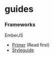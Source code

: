 # guides

### Frameworks
EmberJS
* [Primer](emberjs/primer.md) (Read first)
* [Styleguide](emberjs/styleguide.md)
